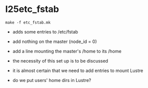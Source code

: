 # I25etc_fstab

```
make -f etc_fstab.mk
```

* adds some entries to /etc/fstab

* add nothing on the master (node_id = 0)
* add a line mounting the master's /home to its /home

* the necessity of this set up is to be discussed
* it is almost certain that we need to add entries to mount Lustre
* do we put users' home dirs in Lustre?